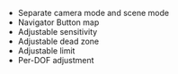 - Separate camera mode and scene mode
- Navigator Button map
- Adjustable sensitivity
- Adjustable dead zone
- Adjustable limit
- Per-DOF adjustment
